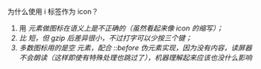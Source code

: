 为什么使用 i 标签作为 icon？

1. 用 <i> 元素做图标在语义上是不正确的（虽然看起来像 icon 的缩写）；
2. <i> 比 <span> 短，但 gzip 后差异很小，不过打字可以少按三个键；
3. 多数图标用的是空 <i> 元素，配合 ::before 伪元素实现，因为没有内容，读屏器不会朗读（这样即使有特殊处理也跳过了），机器理解起来应该也没什么影响
